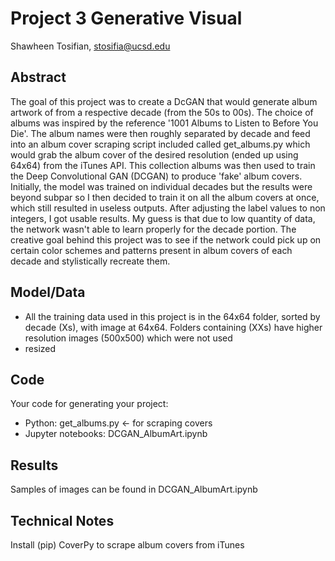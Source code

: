 # Project 3 Generative Visual

Shawheen Tosifian, stosifia@ucsd.edu


## Abstract

The goal of this project was to create a DcGAN that would generate album artwork of from a respective decade (from the 50s to 00s). The choice of albums was inspired by the reference '1001 Albums to Listen to Before You Die'. The album names were then roughly separated by decade and feed into an album cover scraping script included called get_albums.py which would grab the album cover of the desired resolution (ended up using 64x64) from the iTunes API. This collection albums was then used to train the Deep Convolutional GAN (DCGAN) to produce 'fake' album covers. Initially, the model was trained on individual decades but the results were beyond subpar so I then decided to train it on all the album covers at once, which still resulted in useless outputs. After adjusting the label values to non integers, I got usable results. My guess is that due to low quantity of data, the network wasn't able to learn properly for the decade portion. The creative goal behind this project was to see if the network could pick up on certain color schemes and patterns present in album covers of each decade and stylistically recreate them.



## Model/Data

- All the training data used in this project is in the 64x64 folder, sorted by decade (Xs), with image at 64x64. Folders containing (XXs) have higher resolution images (500x500) which were not used
- resized


## Code

Your code for generating your project:
- Python: get_albums.py <- for scraping covers
- Jupyter notebooks: DCGAN_AlbumArt.ipynb

## Results

Samples of images can be found in DCGAN_AlbumArt.ipynb

## Technical Notes

Install (pip) CoverPy to scrape album covers from iTunes

